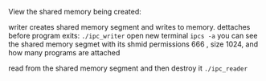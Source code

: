 View the shared memory being created:

writer creates shared memory segment and writes to memory. dettaches before program exits:
```./ipc_writer```
open new terminal
```ipcs -a```
you can see the shared memory segmet with its shmid permissions 666 , size 1024, and how many programs are attached

read from the shared memory segment and then destroy it
```./ipc_reader```
